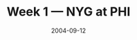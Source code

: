 ---
layout: game
title: Week 1 — NYG at PHI
season: 2004
game_id: 2004_01_NYG_PHI
week: 1
date: 2004-09-12
home_team: PHI
away_team: NYG
final_home: 31
final_away: 17
pbp_url: /assets/data/pbp/2004/2004_01_NYG_PHI.csv.gz
---